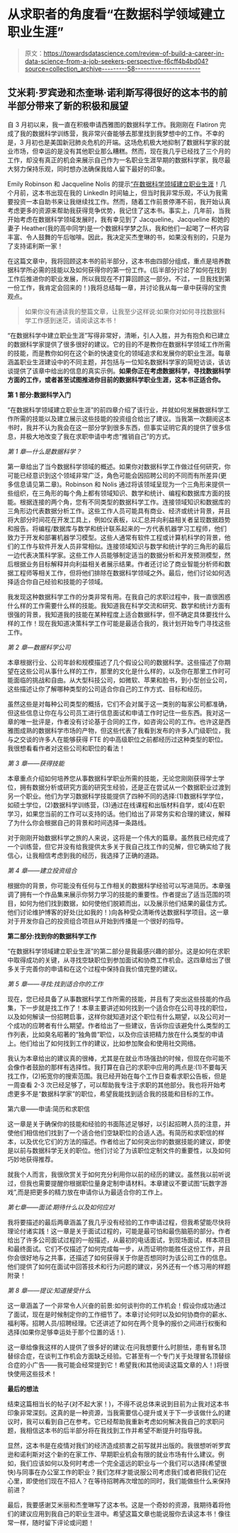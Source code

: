 # 从求职者的角度看“在数据科学领域建立职业生涯”

> 原文：<https://towardsdatascience.com/review-of-build-a-career-in-data-science-from-a-job-seekers-perspective-f6cff4b4bd04?source=collection_archive---------58----------------------->

## 艾米莉·罗宾逊和杰奎琳·诺利斯写得很好的这本书的前半部分带来了新的积极和展望

自 3 月初以来，我一直在积极申请西雅图的数据科学工作。我刚刚在 Flatiron 完成了我的数据科学训练营，我非常兴奋能够去那里找到我梦想中的工作。不幸的是，3 月初也是美国新冠肺炎危机的开端。这场危机极大地抑制了数据科学家的就业市场，但幸运的是没有其他职业那么糟糕。然而，现在我几乎已经找了三个月的工作，却没有真正的机会来展示自己作为一名职业生涯早期的数据科学家，我尽最大努力保持乐观，同时想办法确保我给人留下最好的印象。

Emily Robinson 和 Jacqueline Nolis 的提示[“在数据科学领域建立职业生涯](https://www.manning.com/books/build-a-career-in-data-science)！几个月前，这本书出现在我的 LinkedIn 时间轴上，但当时我非常乐观，不认为我需要投资一本自助书来让我继续找工作。然而，随着工作前景停滞不前，我开始认真考虑更多的资源来帮助我获得竞争优势，我记住了这本书。事实上，几年前，当我开始考虑在数据科学领域发展时，我有幸见到了 Jacqueline。Jacqueline 和她的妻子 Heather(我的高中同学)是一个数据科学梦之队，我和他们一起喝了一杯内容丰富、令人鼓舞的午后咖啡。因此，我决定买杰奎琳的书，如果没有别的，只是为了支持诺利斯一家！

在这篇文章中，我将回顾这本书的前半部分，这本书由四部分组成，重点是培养数据科学所必需的技能以及如何获得你的第一份工作。(后半部分讨论了如何在找到工作后推进你的职业发展，所以我现在不打算回顾这一部分。不过，一旦我找到第一份工作，我肯定会回来的！)我将总结每一章，并讨论我从每一章中获得的宝贵观点。

> 如果你没有通读我的整篇文章，让我至少这样说:如果你对如何寻找数据科学工作感到迷茫，请阅读这本书！

“在数据科学中建立职业生涯”写得非常好，清晰，引人入胜，并为有抱负和已建立的数据科学家提供了很多很好的建议。它的目的不是教你在数据科学领域工作所需的技能，而是教你如何在这个新的快速变化的领域追求和发展你的职业生涯。每章涵盖职业生涯建设中的不同主题，并包括与一位知名数据科学家的简短访谈，该访谈提供了该章中给出的信息的真实示例。**如果你正在考虑数据科学，寻找数据科学方面的工作，或者甚至试图推进你目前的数据科学职业生涯，这本书正适合你。**

**第 1 部分:数据科学入门**

“在数据科学领域建立职业生涯”的前四章介绍了该行业，并就如何发展数据科学工作所需的技能以及建立展示这些技能的投资组合给出了建议。当我第一次翻阅这本书时，我并不认为我会在这一部分学到很多东西，但事实证明它真的提供了很多信息，并极大地改变了我在求职申请中考虑“推销自己”的方式。

*第 1 章—什么是数据科学？*

第一章给出了当今数据科学领域的概述。如果你对数据科学工作做过任何研究，你可能已经意识到这个领域非常广泛，角色可能会因招聘公司的不同而有所差异(更多信息请见第二章)。Robinson 和 Nolis 通过将该领域呈现为一个三角形来提供一些组织，在三角形的每个角上都有领域知识、数学和统计、编程和数据库方面的技能。根据连接的两个角，您有不同类型的数据科学工作。连接领域知识和数据库的三角形边代表数据分析工作。这些工作人员可能具有商业、经济或统计背景，并且将大部分时间花在开发工具上，例如仪表板，以汇总并向利益相关者呈现数据趋势和报告。将编程/数据库与数学和统计联系起来的一方代表机器学习工程师，他们致力于开发和部署机器学习模型。这些人通常有软件工程或计算机科学的背景，他们的工作与软件开发人员非常相似。连接领域知识与数学和统计学的三角形的最后一边代表决策科学家。这些工作人员能够制定适当的数据分析和开发预测模型，然后根据业务目标解释并向利益相关者展示结果。作者还讨论了商业智能分析师和数据工程师等相关工作，但将他们排除在数据科学领域之外。最后，他们讨论如何选择适合你自己经验和技能的子领域。

我发现这种数据科学工作的分类非常有用。在我自己的求职过程中，我一直很困惑什么样的工作需要什么样的技能。我知道我在科学交流和研究、数学和统计方面有很强的背景，我知道我的技能在某种程度上适合数据科学，但不确定具体要找什么样的工作！现在我知道决策科学工作可能是最适合我的，我计划开始专门寻找这些工作。

*第 2 章—数据科学公司*

本章根据行业、公司年龄和规模描述了几个假设公司的数据科学。这些描述了你期望在这些公司从事什么样的工作，那里的文化是什么样的，以及你在那里工作时可能面临的挑战和自由。从大型科技公司，如微软、苹果和脸书，到小型创业公司，这些描述让你了解哪种类型的公司适合你自己的工作方式、目标和经历。

虽然这些是对每种公司类型的概括，它们不会对属于这一类别的每家公司都准确，但这些信息让你在与公司员工进行信息面试和申请工作时记住一些东西。我对这一章的唯一批评是，作者没有讨论基于合同的工作，如咨询公司的工作。也许这是西雅图成熟的数据科学市场的产物，但这些代表了我看到发布的许多入门级职位，我与之交谈的许多人在能够获得 FTE 的中高级职位之前都经历过这种类型的职位。我很想看看作者对这些公司和职位的看法！

*第 3 章——获得技能*

本章重点介绍如何培养您从事数据科学职业所需的技能，无论您刚刚获得学士学位，拥有数据分析或研究方面的研究生经验，还是正在尝试从一个数据职业过渡到另一个职业。他们为学习数据科学技能提供了四种不同的选择:(1)数据科学学位，如硕士学位，(2)数据科学训练营，(3)通过在线课程和出版材料自学，或(4)在职学习，如果您当前的工作可以支持的话。他们给出了非常务实和合理的建议，解释了为什么你会根据自己的背景和时间选择一条路线。

对于刚刚开始数据科学之旅的人来说，这将是一个伟大的篇章。虽然我已经完成了一个训练营，但它并没有给我提供太多关于我自己找工作的见解，但它确实给了我信心，让我相信考虑到我的经历，我选择了正确的道路。

*第 4 章——建立投资组合*

根据你的背景，你可能没有任何与工作相关的数据科学经验可以写进简历。本章强调了拥有一个作品集来展示你努力学习的技能的重要性。作者提出了适当范围的项目，如何为他们找到数据，如何使他们脱颖而出，以及展示他们结果的最佳方式。他们讨论维护博客的好处(比如我的！)向各种受众清晰传达数据科学项目。这一章对于开发你自己的投资组合项目从开始到传播是一个很好的指导。

**第二部分:找到你的数据科学工作**

“在数据科学领域建立职业生涯”的第二部分是我最感兴趣的部分。这是如何在求职中取得成功的关键，从寻找空缺职位到参加面试和协商工作机会。这四章给出了很多关于完善你的申请和在这个过程中保持自我价值完整的建议。

*第 5 章——寻找:找到适合你的工作*

现在，您已经具备了从事数据科学工作所需的技能，并且有了突出这些技能的作品集，下一步就是找工作了！本章主要讲述如何找到一个适合你在公司寻找的职位，以及如何解读一份招聘启事，这样你就知道对这个职位有什么期望，以及公司对一个成功的应聘者有什么期望。作者给出了一些建议，告诉你应该避免什么类型的工作列表，比如臭名昭著的“独角兽”职位，以及你应该把精力放在什么类型的申请上。他们给出了如何找到工作的建议，比如参加聚会和使用社交网络。

我认为本章给出的建议真的很棒，尤其是在就业市场强劲的时候，但现在你可能不会像作者鼓励的那样有选择性。我打算在自己的求职中应用的两点是:(1)不要每天找工作，(2)拓宽你的搜索范围。我已经开始在每个工作日查看求职公告板，但是一周查看 2-3 次已经足够了，可以帮助我专注于求职的其他部分。我也将开始考虑更多不是“数据科学家”的职位，希望我能找到适合我的技能和目标的工作。

第六章——申请:简历和求职信

这一章是关于确保你的技能和经验的书面陈述足够好，以引起招聘人员的注意，并使他们相信他们找到了一个适合他们空缺职位的合适人选。有简历和求职信的样本，以及优化它们的方法的描述。作者给出了如何突出你的数据技能的建议，即使是以前与数据科学无关的职位。他们讨论了为该职位定制文件的重要性，以及如何巧妙地获得推荐。

就我个人而言，我很欣赏关于如何充分利用你以前的经历的建议。虽然我以前听说过，但我也需要提醒你根据职位量身定制申请材料。本章建议不要试图“玩数字游戏”,而是把更多的精力放在申请你认为最适合你的工作上。

*第七章——面试:期待什么以及如何应对*

我将要描述的最后两章涵盖了我几乎没有经验的工作申请过程，但我希望能尽快将理论付诸实践！这一章是关于面试过程的，可能是最可怕和最伤脑筋的部分。作者给出了许多公司面试过程的一般描述，从最初的电话面试，到现场面试，样本项目和最终面试。它们不仅描述了如何完成每一步，从而证明你能胜任这份工作，并且你会很好地与之共事，还描述了如何获得关于你是否想同时为该公司工作的信息。他们提供了如何在面试中回答技术和行为问题的建议，另外还有一个练习用的样题附录！

*第 8 章——提议:知道接受什么*

这一章涵盖了一个非常令人兴奋的前景:如何谈判你的工作机会！假设你成功通过了面试，现在是时候制定你的工作细节了。本章讨论何时以及如何协商你的薪水、福利等。招聘人员/招聘经理。它还讲述了如何在两个竞争的报价之间进行权衡和选择(如果你足够幸运处于那个位置的话！).

这一章给像我这样的人提供了很多好的建议:在问我想要什么时胆怯，患有冒名顶替综合症，在谈判工作机会方面缺乏经验。它甚至有一个专门关于处理冒名顶替综合症的小广告——我可能会经常提到它！希望我(和其他阅读这篇文章的人！)将很快使用这些技术！

**最后的想法**

结束这篇相当长的帖子(对不起大家！)，不得不说总体来说到目前为止我对这本书印象非常深刻。这真的是一种资源，当我需要信心提升或关于下一步该做什么的建议时，我可以看到自己在参考。它已经帮助我重新考虑如何解决我自己的求职问题，我相信这本书的后半部分将在我找到工作并希望不断提升时指导我。

显然，这本书是在疫情对我们的经济造成损害之前写就并出版的。我很想听听罗宾逊和诺利斯对这个新的在家工作、早期职业机会有限的就业市场有什么建议。例如，我们应该如何以及何时考虑一个完全遥远的职业与一个我们可以选择(希望很快)与同事在办公室工作的职业？我们怎样才能说服公司考虑我们或者把我们记在心里，即使他们现在不招人？在等待招聘再次增加的同时，我们能做些什么来保持前进？

最后，我要感谢艾米丽和杰奎琳写了这本书。这是一个奇妙的资源，我期待着将他们的建议应用到我自己的职业生涯中。希望这篇文章也能说服你去读这本书！像往常一样，随时留下评论或问题！